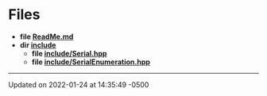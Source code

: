 # Files



* **file [ReadMe.md](_read_me_8md.md#file-readme.md)** 
* **dir [include](dir_d44c64559bbebec7f509842c48db8b23.md#dir-include)** 
    * **file [include/Serial.hpp](_serial_8hpp.md#file-serial.hpp)** 
    * **file [include/SerialEnumeration.hpp](_serial_enumeration_8hpp.md#file-serialenumeration.hpp)** 



-------------------------------

Updated on 2022-01-24 at 14:35:49 -0500
